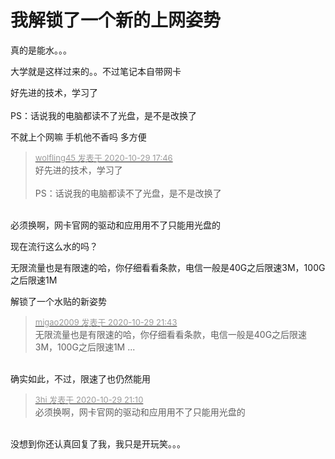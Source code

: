 # 我解锁了一个新的上网姿势


真的是能水。。。

大学就是这样过来的。。不过笔记本自带网卡<img id="aimg_X3sW1" onclick="zoom(this, this.src, 0, 0, 0)" class="zoom" src="https://cdn.jsdelivr.net/gh/hishis/forum-master/public/images/patch.gif" onmouseover="img_onmouseoverfunc(this)" onload="thumbImg(this)" border="0" alt="" />

好先进的技术，学习了<br />
<br />
PS：话说我的电脑都读不了光盘，是不是改换了<img src="static/image/smiley/default/lol.gif" smilieid="12" border="0" alt="" /><img id="aimg_Nprfc" onclick="zoom(this, this.src, 0, 0, 0)" class="zoom" src="https://cdn.jsdelivr.net/gh/hishis/forum-master/public/images/patch.gif" onmouseover="img_onmouseoverfunc(this)" onload="thumbImg(this)" border="0" alt="" />

不就上个网嘛 手机他不香吗 多方便

<div class="quote"><blockquote><font size="2"><a href="https://www.hostloc.com/forum.php?mod=redirect&amp;goto=findpost&amp;pid=9370393&amp;ptid=759620" target="_blank"><font color="#999999">wolfling45 发表于 2020-10-29 17:46</font></a></font><br />
好先进的技术，学习了<br />
<br />
PS：话说我的电脑都读不了光盘，是不是改换了</blockquote></div><br />
必须换啊，网卡官网的驱动和应用用不了只能用光盘的

 现在流行这么水的吗？

无限流量也是有限速的哈，你仔细看看条款，电信一般是40G之后限速3M，100G之后限速1M<img id="aimg_a2699" onclick="zoom(this, this.src, 0, 0, 0)" class="zoom" src="https://cdn.jsdelivr.net/gh/hishis/forum-master/public/images/patch.gif" onmouseover="img_onmouseoverfunc(this)" onload="thumbImg(this)" border="0" alt="" />

解锁了一个水贴的新姿势

<div class="quote"><blockquote><font size="2"><a href="https://www.hostloc.com/forum.php?mod=redirect&amp;goto=findpost&amp;pid=9371556&amp;ptid=759620" target="_blank"><font color="#999999">migao2009 发表于 2020-10-29 21:43</font></a></font><br />
无限流量也是有限速的哈，你仔细看看条款，电信一般是40G之后限速3M，100G之后限速1M ...</blockquote></div><br />
确实如此，不过，限速了也仍然能用

<div class="quote"><blockquote><font size="2"><a href="https://www.hostloc.com/forum.php?mod=redirect&amp;goto=findpost&amp;pid=9371361&amp;ptid=759620" target="_blank"><font color="#999999">3hi 发表于 2020-10-29 21:10</font></a></font><br />
必须换啊，网卡官网的驱动和应用用不了只能用光盘的</blockquote></div><br />
没想到你还认真回复了我，我只是开玩笑。。。<img id="aimg_slUMw" onclick="zoom(this, this.src, 0, 0, 0)" class="zoom" src="https://cdn.jsdelivr.net/gh/hishis/forum-master/public/images/patch.gif" onmouseover="img_onmouseoverfunc(this)" onload="thumbImg(this)" border="0" alt="" />
